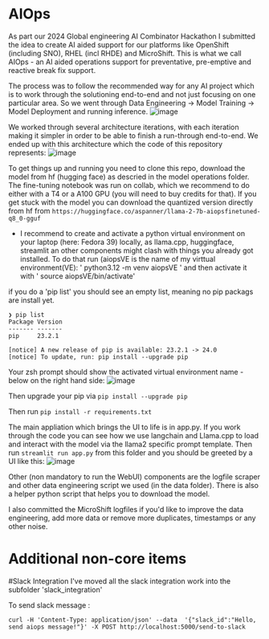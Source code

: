 # AIOps

As part our 2024 Global engineering AI Combinator Hackathon I submitted the idea to create AI aided support for our platforms like OpenShift (including SNO), RHEL (incl RHDE) and MicroShift.
This is what we call AIOps - an AI aided operations support for preventative, pre-emptive and reactive break fix support.

The process was to follow the recommended way for any AI project which is to work through the solutioning end-to-end and not just focusing on one particular area. So we went through Data Engineering -> Model Training -> Model Deployment and running inference.
![image](https://github.com/aspanner/AIOps/assets/16040521/1b8ffce8-c078-4d35-b749-0895ddef4909)

We worked through several architecture iterations, with each iteration making it simpler in order to be able to finish a run-through end-to-end.
We ended up with this architecture which the code of this repository represents:
![image](https://github.com/aspanner/AIOps/assets/16040521/eec3314a-8e1a-4902-877e-0407c2586b8f)



To get things up and running you need to clone this repo, download the model from hf (hugging face) as descried in the model operations folder.
The fine-tuning notebook was run on collab, which we recommend to do either with a T4 or a A100 GPU (you will need to buy credits for that).
If you get stuck with the model you can download the quantized version directly from hf from ` https://huggingface.co/aspanner/llama-2-7b-aiopsfinetuned-q8_0-gguf `

- I recommend to create and activate a python virtual environment on your laptop (here: Fedora 39) locally, as llama.cpp, huggingface, streamlit an other components might clash with things you already got installed.
To do that run (aiopsVE is the name of my virttual environment(VE):
' python3.12 -m venv aiopsVE '
and then activate it with
' source aiopsVE/bin/activate'

if you do a 'pip list' you should see an empty list, meaning no pip packags are install yet.

```
❯ pip list
Package Version
------- -------
pip     23.2.1

[notice] A new release of pip is available: 23.2.1 -> 24.0
[notice] To update, run: pip install --upgrade pip
```
Your zsh prompt should show the activated virtual environment name - below on the right hand side:
![image](https://github.com/aspanner/AIOps/assets/16040521/769659ec-b9d3-4249-8485-1fef1af5e493)

Then upgrade your pip via ` pip install --upgrade pip `

Then run ` pip install -r requirements.txt `


The main appliation which brings the UI to life is in app.py. If you work through the code you can see how we use langchain and Llama.cpp to load and interact with the model via the llama2 specific prompt template.
Then run ` streamlit run app.py ` from this folder and you should be greeted by a UI like this:
![image](https://github.com/aspanner/AIOps/assets/16040521/1ae164b6-6e69-4663-aa16-3daae475d769)

Other (non mandatory to run the WebUI) components are the logfile scraper and other data engineering script we used (in the data folder).
There is also a helper python script that helps you to download the model.

I also committed the MicroShift logfiles if you'd like to improve the data engineering, add more data or remove more duplicates, timestamps or any other noise.


# Additional non-core items
#Slack Integration
I've moved all the slack integration work into the subfolder 'slack_integration'

To send slack message : 

    curl -H 'Content-Type: application/json' --data  '{"slack_id":"Hello, send aiops message!"}' -X POST http://localhost:5000/send-to-slack

